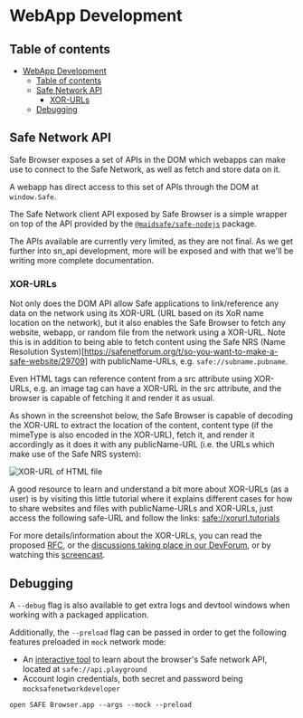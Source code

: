 # WebApp Development

## Table of contents

- [WebApp Development](#webapp-development)
  - [Table of contents](#table-of-contents)
  - [Safe Network API](#safe-network-api)
    - [XOR-URLs](#xor-urls)
  - [Debugging](#debugging)

## Safe Network API

Safe Browser exposes a set of APIs in the DOM which webapps can make use to connect to the Safe Network, as well as fetch and store data on it.

A webapp has direct access to this set of APIs through the DOM at `window.Safe`.

The Safe Network client API exposed by Safe Browser is a simple wrapper on top of the API provided by the [`@maidsafe/safe-nodejs`](https://github.com/maidsafe/safe-nodejs) package.

The APIs available are currently very limited, as they are not final. As we get further into sn_api development, more will be exposed and with that we'll be writing more complete documentation.

### XOR-URLs

Not only does the DOM API allow Safe applications to link/reference any data on the network using its XOR-URL (URL based on its XoR name location on the network), but it also enables the Safe Browser to fetch any website, webapp, or random file from the network using a XOR-URL. Note this is in addition to being able to fetch content using the Safe NRS (Name Resolution System)[https://safenetforum.org/t/so-you-want-to-make-a-safe-website/29709] with publicName-URLs, e.g. `safe://subname.pubname`.

Even HTML tags can reference content from a src attribute using XOR-URLs, e.g. an image tag can have a XOR-URL in the src attribute, and the browser is capable of fetching it and render it as usual.

As shown in the screenshot below, the Safe Browser is capable of decoding the XOR-URL to extract the location of the content, content type (if the mimeType is also encoded in the XOR-URL), fetch it, and render it accordingly as it does it with any publicName-URL (i.e. the URLs which make use of the Safe NRS system):

![XOR-URL of HTML file](../../resources/readme/xorurl-screenshot.png)

A good resource to learn and understand a bit more about XOR-URLs (as a user) is by visiting this little tutorial where it explains different cases for how to share websites and files with publicName-URLs and XOR-URLs, just access the following safe-URL and follow the links: [safe://xorurl.tutorials](safe://xorurl.tutorials)

For more details/information about the XOR-URLs, you can read the proposed [RFC](https://github.com/maidsafe/rfcs/blob/357384147ae005e4061079b27a30f43cf379fda5/text/0000-xor-urls/0000-xor-urls.md), or the [discussions taking place in our DevForum](https://forum.safedev.org/t/xor-address-urls-xor-urls/1952), or by watching this [screencast](https://www.youtube.com/watch?v=j6cgK6Grm6g).

## Debugging

A `--debug` flag is also available to get extra logs and devtool windows when working with a packaged application.

Additionally, the `--preload` flag can be passed in order to get the following features preloaded in `mock` network mode:

- An [interactive tool](https://github.com/maidsafe/safe_examples/tree/master/safe_web_api_playground) to learn about the browser's Safe network API, located at `safe://api.playground`
- Account login credentials, both secret and password being `mocksafenetworkdeveloper`

`open SAFE Browser.app --args --mock --preload`
